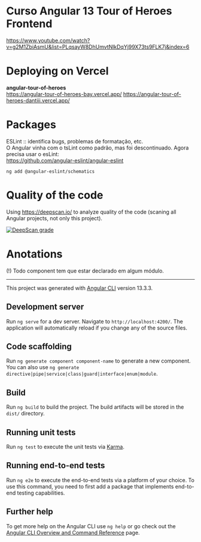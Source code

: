 # Curso Angular 13 Tour of Heroes Frontend

https://www.youtube.com/watch?v=g2M1ZbiAsmU&list=PLqsayW8DhUmvtNlkDqYj99X73ts9FLK7j&index=6

# Deploying on Vercel

**angular-tour-of-heroes**  
https://angular-tour-of-heroes-bay.vercel.app/
https://angular-tour-of-heroes-dantiii.vercel.app/


# Packages

ESLint :: identifica bugs, problemas de formatação, etc.  
O Angular vinha com o tsLint como padrão, mas foi descontinuado. Agora precisa usar o esLint:   
https://github.com/angular-eslint/angular-eslint  
```
ng add @angular-eslint/schematics
```

# Quality of the code

Using https://deepscan.io/ to analyze quality of the code (scaning all Angular projects, not only this project).

[![DeepScan grade](https://deepscan.io/api/teams/20949/projects/24392/branches/750323/badge/grade.svg)](https://deepscan.io/dashboard#view=project&tid=20949&pid=24392&bid=750323)


# Anotations

(!) Todo component tem que estar declarado em algum módulo.

---

This project was generated with [Angular CLI](https://github.com/angular/angular-cli) version 13.3.3.

## Development server

Run `ng serve` for a dev server. Navigate to `http://localhost:4200/`. The application will automatically reload if you change any of the source files.

## Code scaffolding

Run `ng generate component component-name` to generate a new component. You can also use `ng generate directive|pipe|service|class|guard|interface|enum|module`.

## Build

Run `ng build` to build the project. The build artifacts will be stored in the `dist/` directory.

## Running unit tests

Run `ng test` to execute the unit tests via [Karma](https://karma-runner.github.io).

## Running end-to-end tests

Run `ng e2e` to execute the end-to-end tests via a platform of your choice. To use this command, you need to first add a package that implements end-to-end testing capabilities.

## Further help

To get more help on the Angular CLI use `ng help` or go check out the [Angular CLI Overview and Command Reference](https://angular.io/cli) page.
